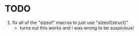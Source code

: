 # TODO

1. fix all of the "sizeof" macros to just use "sizeof(struct)"
	- turns out this works and i was wrong to be suspicious!
